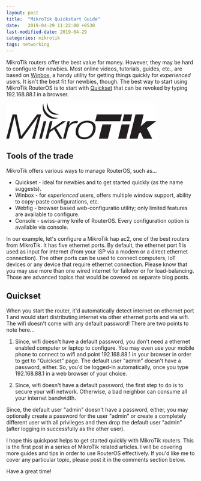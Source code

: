 ```yaml
---
layout: post
title:  "MikroTik Quickstart Guide"
date:   2019-04-29 11:22:00 +0530
last-modified-date: 2019-04-29
categories: mikrotik
tags: networking
---
```


MikroTik routers offer the best value for money. However, they may be hard to configure for newbies. Most online videos, tutorials, guides, etc., are based on [Winbox](https://wiki.mikrotik.com/wiki/Manual:Winbox), a handy utility for getting things quickly for *experienced* users. It isn't the best fit for newbies, though. The best way to start using MikroTik RouterOS is to start with [Quickset](https://wiki.mikrotik.com/wiki/Manual:Quickset#VPN) that can be revoked by typing 192.168.88.1 in a browser.

![MikroTik Logo](/img/2019/mt.png "MikroTik Logo")

## Tools of the trade

MikroTik offers various ways to manage RouterOS, such as...

* Quickset - ideal for newbies and to get started quickly (as the name suggests).
* Winbox - for *experienced* users, offers multiple window support, ability to copy-paste configurations, etc.
* Webfig - browser based web-configuratio utility; only limited features are available to configure.
* Console - swiss-army knife of RouterOS. Every configuration option is available via console.

In our example, let's configure a MikroTik hap ac2, one of the best routers from MikroTik. It has five ethernet ports. By default, the ethernet port 1 is used as input for internet (from your ISP via a modem or a direct ethernet connection). The other ports can be used to connect computers, IoT devices or any device that require ethernet connection. Please know that you may use more than one wired internet for failover or for load-balancing. Those are advanced topics that would be covered as separate blog posts.

## Quickset

When you start the router, it'd automatically detect internet on ethernet port 1 and would start distributing internet via other ethernet ports and via wifi. The wifi doesn't come with any default password! There are two points to note here...

1. Since, wifi doesn't have a default password, you don't need a ethernet enabled computer or laptop to configure. You may even use your mobile phone to connect to wifi and point 192.168.88.1 in your browser in order to get to "Quickset" page. The default user "admin" doesn't have a password, either. So, you'd be logged-in automatically, once you type 192.168.88.1 in a web browser of your choice.

2. Since, wifi doesn't have a default password, the first step to do is to secure your wifi network. Otherwise, a bad neighbor can consume all your internet bandwidth.

Since, the default user "admin" doesn't have a password, either, you may optionally create a password for the user "admin" or create a completely different user with all privileges and then drop the default user "admin" (after logging in successfully as the other user).

I hope this quickpost helps to get started quickly with MikroTik routers. This is the first post in a series of MikroTik related articles. I will be covering more guides and tips in order to use RouterOS effectively. If you'd like me to cover any particular topic, please post it in the comments section below.

Have a great time!

